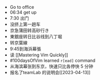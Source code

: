 - Go to office
- 06:34 get up
- 7:30 出门
- 没挤上第一趟车
- 京急蒲田转高砂行き
- 東銀座转日比谷线到八丁堀
- 转京葉線
- 9:45到海浜幕張
- 读 [[Mastering Vim Quickly]]
- #100daysOfVim learned `r[ead]` command
- 从海滨幕张到东京，快速只比各停快 5 分钟
- 报名了teamLab 的说明会[[2023-04-13]]